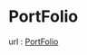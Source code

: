 # PortFolio


url : <a href="https://qwer20540.github.io/PortFolio/" target="_blank">PortFolio</a>









